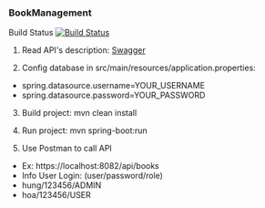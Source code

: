 ### BookManagement

Build Status [![Build Status](https://travis-ci.org/hungqtc/BookManagement.svg?branch=update_project)](https://travis-ci.org/hungqtc/BookManagement)

1. Read API's description: [Swagger](https://localhost:8082/swagger-ui.html)

2. Config database in src/main/resources/application.properties: 
 * spring.datasource.username=YOUR_USERNAME
 * spring.datasource.password=YOUR_PASSWORD

3. Build project: mvn clean install

4. Run project: mvn spring-boot:run

5. Use Postman to call API
 * Ex: https://localhost:8082/api/books
 * Info User Login: (user/password/role)
 * hung/123456/ADMIN
 * hoa/123456/USER
